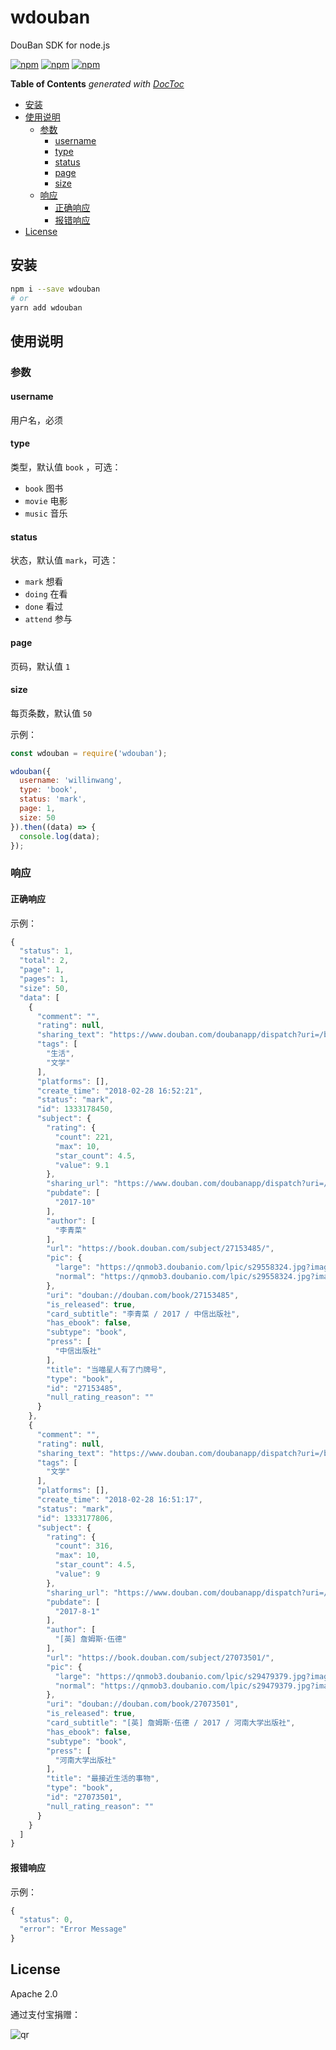 # wdouban
DouBan SDK for node.js

[![npm](https://img.shields.io/npm/v/wdouban.svg?style=plastic)](https://npmjs.org/package/wdouban) [![npm](https://img.shields.io/npm/dm/wdouban.svg?style=plastic)](https://npmjs.org/package/wdouban) [![npm](https://img.shields.io/npm/dt/wdouban.svg?style=plastic)](https://npmjs.org/package/wdouban)

<!-- START doctoc generated TOC please keep comment here to allow auto update -->
<!-- DON'T EDIT THIS SECTION, INSTEAD RE-RUN doctoc TO UPDATE -->
**Table of Contents**  *generated with [DocToc](https://github.com/thlorenz/doctoc)*

- [安装](#%E5%AE%89%E8%A3%85)
- [使用说明](#%E4%BD%BF%E7%94%A8%E8%AF%B4%E6%98%8E)
  - [参数](#%E5%8F%82%E6%95%B0)
    - [username](#username)
    - [type](#type)
    - [status](#status)
    - [page](#page)
    - [size](#size)
  - [响应](#%E5%93%8D%E5%BA%94)
    - [正确响应](#%E6%AD%A3%E7%A1%AE%E5%93%8D%E5%BA%94)
    - [报错响应](#%E6%8A%A5%E9%94%99%E5%93%8D%E5%BA%94)
- [License](#license)

<!-- END doctoc generated TOC please keep comment here to allow auto update -->

## 安装

```bash
npm i --save wdouban
# or
yarn add wdouban
```

## 使用说明

### 参数

#### username

用户名，必须

#### type

类型，默认值 `book` ，可选：

- `book` 图书
- `movie` 电影
- `music` 音乐

#### status

状态，默认值 `mark`，可选：

- `mark` 想看
- `doing` 在看
- `done` 看过
- `attend` 参与

#### page

页码，默认值 `1`

#### size

每页条数，默认值 `50`

示例：

```js
const wdouban = require('wdouban');

wdouban({
  username: 'willinwang',
  type: 'book',
  status: 'mark',
  page: 1,
  size: 50
}).then((data) => {
  console.log(data);
});
```

### 响应

#### 正确响应

示例：

```js
{
  "status": 1,
  "total": 2,
  "page": 1,
  "pages": 1,
  "size": 50,
  "data": [
    {
      "comment": "",
      "rating": null,
      "sharing_text": "https://www.douban.com/doubanapp/dispatch?uri=/book/27153485/ 来自@豆瓣App",
      "tags": [
        "生活",
        "文学"
      ],
      "platforms": [],
      "create_time": "2018-02-28 16:52:21",
      "status": "mark",
      "id": 1333178450,
      "subject": {
        "rating": {
          "count": 221,
          "max": 10,
          "star_count": 4.5,
          "value": 9.1
        },
        "sharing_url": "https://www.douban.com/doubanapp/dispatch?uri=/book/27153485/",
        "pubdate": [
          "2017-10"
        ],
        "author": [
          "李青菜"
        ],
        "url": "https://book.douban.com/subject/27153485/",
        "pic": {
          "large": "https://qnmob3.doubanio.com/lpic/s29558324.jpg?imageView2/2/q/80/w/600/h/3000/format/webp",
          "normal": "https://qnmob3.doubanio.com/lpic/s29558324.jpg?imageView2/2/q/80/w/200/h/300/format/webp/sharpen/1"
        },
        "uri": "douban://douban.com/book/27153485",
        "is_released": true,
        "card_subtitle": "李青菜 / 2017 / 中信出版社",
        "has_ebook": false,
        "subtype": "book",
        "press": [
          "中信出版社"
        ],
        "title": "当喵星人有了门牌号",
        "type": "book",
        "id": "27153485",
        "null_rating_reason": ""
      }
    },
    {
      "comment": "",
      "rating": null,
      "sharing_text": "https://www.douban.com/doubanapp/dispatch?uri=/book/27073501/ 来自@豆瓣App",
      "tags": [
        "文学"
      ],
      "platforms": [],
      "create_time": "2018-02-28 16:51:17",
      "status": "mark",
      "id": 1333177806,
      "subject": {
        "rating": {
          "count": 316,
          "max": 10,
          "star_count": 4.5,
          "value": 9
        },
        "sharing_url": "https://www.douban.com/doubanapp/dispatch?uri=/book/27073501/",
        "pubdate": [
          "2017-8-1"
        ],
        "author": [
          "[英] 詹姆斯·伍德"
        ],
        "url": "https://book.douban.com/subject/27073501/",
        "pic": {
          "large": "https://qnmob3.doubanio.com/lpic/s29479379.jpg?imageView2/2/q/80/w/600/h/3000/format/webp",
          "normal": "https://qnmob3.doubanio.com/lpic/s29479379.jpg?imageView2/2/q/80/w/200/h/300/format/webp/sharpen/1"
        },
        "uri": "douban://douban.com/book/27073501",
        "is_released": true,
        "card_subtitle": "[英] 詹姆斯·伍德 / 2017 / 河南大学出版社",
        "has_ebook": false,
        "subtype": "book",
        "press": [
          "河南大学出版社"
        ],
        "title": "最接近生活的事物",
        "type": "book",
        "id": "27073501",
        "null_rating_reason": ""
      }
    }
  ]
}
```

#### 报错响应

示例：

```js
{
  "status": 0,
  "error": "Error Message"
}
```

## License

Apache 2.0

通过支付宝捐赠：

![qr](https://cloud.githubusercontent.com/assets/1890238/15489630/fccbb9cc-2193-11e6-9fed-b93c59d6ef37.png)
